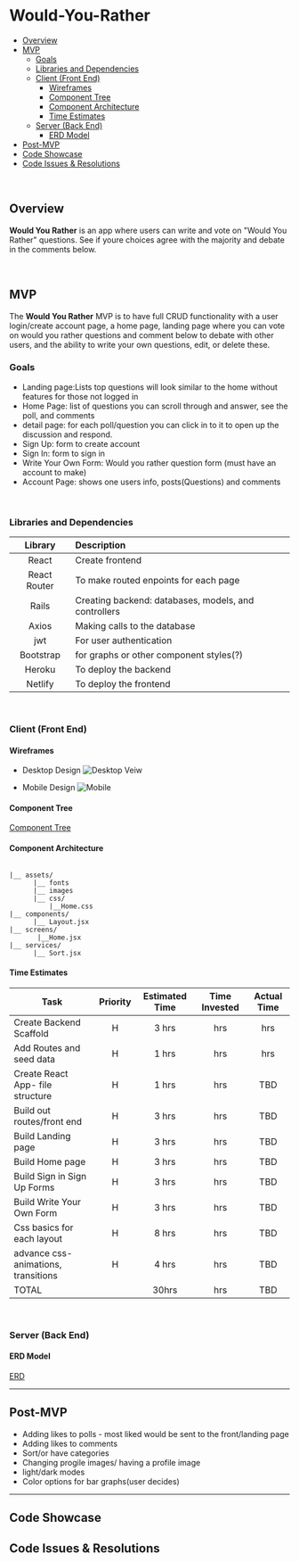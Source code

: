 # Would-You-Rather

- [Overview](#overview)
- [MVP](#mvp)
  - [Goals](#goals)
  - [Libraries and Dependencies](#libraries-and-dependencies)
  - [Client (Front End)](#client-front-end)
    - [Wireframes](#wireframes)
    - [Component Tree](#component-tree)
    - [Component Architecture](#component-architecture)
    - [Time Estimates](#time-estimates)
  - [Server (Back End)](#server-back-end)
    - [ERD Model](#erd-model)
- [Post-MVP](#post-mvp)
- [Code Showcase](#code-showcase)
- [Code Issues & Resolutions](#code-issues--resolutions)

<br>

## Overview

**Would You Rather** is an app where users can write and vote on "Would You Rather" questions. See if youre choices agree with the majority and debate in the comments below. 

<br>

## MVP

The **Would You Rather** MVP is to have full CRUD functionality with a user login/create account page, a home page, landing page where you can vote on would you rather questions and comment below to debate with other users, and the ability to write your own questions, edit, or delete these. 
<br>

### Goals

- Landing page:Lists top questions will look similar to the home without features for those not logged in
- Home Page: list of questions you can scroll through and answer, see the poll, and comments
- detail page: for each poll/question you can click in to it to open up the discussion and respond.
- Sign Up: form to create account
- Sign In: form to sign in 
- Write Your Own Form: Would you rather question form (must have an account to make)
- Account Page: shows one users info, posts(Questions) and comments

<br>

### Libraries and Dependencies


|     Library      | Description                                |
| :--------------: | :----------------------------------------- |
|      React       | Create frontend |
|   React Router   | To make routed enpoints for each page |
| Rails | Creating backend: databases, models, and controllers |
| Axios | Making calls to the database |
|jwt| For user authentication|
| Bootstrap | for graphs or other component styles(?)|
|     Heroku     | To deploy the backend|
|  Netlify  | To deploy the frontend |

<br>

### Client (Front End)

#### Wireframes
- Desktop Design
![Desktop Veiw](https://user-images.githubusercontent.com/57376725/113161596-27c9e780-9204-11eb-9d5c-92c4a3502b87.png)







- Mobile Design
![Mobile](https://user-images.githubusercontent.com/57376725/113155692-ebe05380-91fe-11eb-8ff6-29da0ac9714a.png)



#### Component Tree

[Component Tree](https://whimsical.com/would-you-rather-UVfB72XZgXnCyczacZxmo4)

#### Component Architecture 

``` structure

|__ assets/
      |__ fonts
      |__ images
      |__ css/
          |__Home.css
|__ components/
      |__ Layout.jsx
|__ screens/
       |__Home.jsx
|__ services/
      |__ Sort.jsx
```

#### Time Estimates

| Task                | Priority | Estimated Time | Time Invested | Actual Time |
| ------------------- | :------: | :------------: | :-----------: | :---------: |
| Create Backend Scaffold    |    H     |     3 hrs      |      hrs     |     hrs    |
| Add Routes and seed data|    H     |     1 hrs      |      hrs     |     hrs    |
| Create React App- file structure |    H     |     1 hrs      |      hrs     |     TBD     |
| Build out routes/front end  |    H     |     3 hrs      |      hrs     |     TBD     |
| Build Landing page |    H     |     3 hrs      |      hrs     |     TBD     |
| Build Home page |    H     |     3 hrs      |      hrs     |     TBD     |
| Build Sign in Sign Up Forms |    H     |     3 hrs      |      hrs     |     TBD     |
| Build Write Your Own Form |    H     |     3 hrs      |      hrs     |     TBD     |
| Css basics for each layout|    H     |     8 hrs      |      hrs     |     TBD     |
| advance css- animations, transitions|    H     |     4 hrs      |      hrs     |     TBD     |
| TOTAL               |          |      30hrs      |      hrs     |     TBD     |

<br>

### Server (Back End)

#### ERD Model

[ERD](https://drive.google.com/file/d/1LyFXJTJjheOda322ZbsNUOTLZqq45_Oh/view?usp=sharing)
<br>

***

## Post-MVP

- Adding likes to polls - most liked would be sent to the front/landing page
- Adding likes to comments 
- Sort/or have categories 
- Changing progile images/ having a profile image
- light/dark modes
- Color options for bar graphs(user decides)

***

## Code Showcase

## Code Issues & Resolutions
